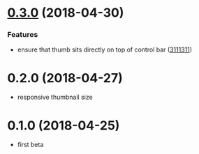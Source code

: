 <a name="0.3.0"></a>
# [0.3.0](https://github.com/blacktrash/videojs-sprite-thumbnails/compare/v0.2.0...v0.3.0) (2018-04-30)

### Features

* ensure that thumb sits directly on top of control bar ([3111311](https://github.com/blacktrash/videojs-sprite-thumbnails/commit/3111311))

<a name="0.2.0"></a>
# 0.2.0 (2018-04-27)

* responsive thumbnail size

<a name="0.1.0"></a>
# 0.1.0 (2018-04-25)

* first beta
